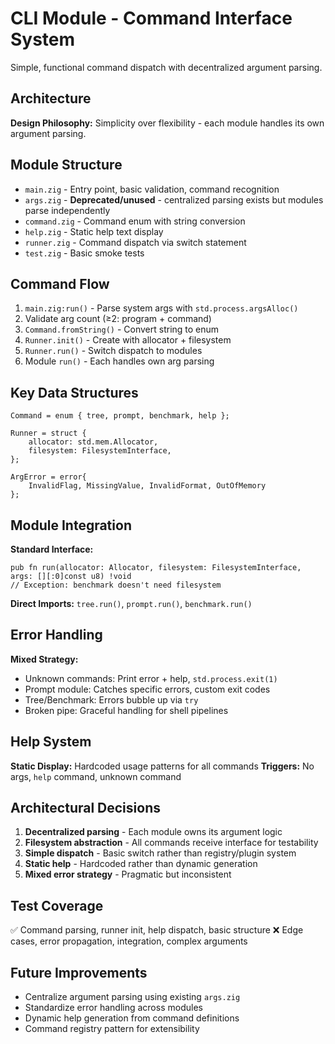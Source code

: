 # CLI Module - Command Interface System

Simple, functional command dispatch with decentralized argument parsing.

## Architecture

**Design Philosophy:** Simplicity over flexibility - each module handles its own argument parsing.

## Module Structure

- `main.zig` - Entry point, basic validation, command recognition
- `args.zig` - **Deprecated/unused** - centralized parsing exists but modules parse independently
- `command.zig` - Command enum with string conversion
- `help.zig` - Static help text display
- `runner.zig` - Command dispatch via switch statement
- `test.zig` - Basic smoke tests

## Command Flow

1. `main.zig:run()` - Parse system args with `std.process.argsAlloc()`
2. Validate arg count (≥2: program + command)
3. `Command.fromString()` - Convert string to enum
4. `Runner.init()` - Create with allocator + filesystem
5. `Runner.run()` - Switch dispatch to modules
6. Module `run()` - Each handles own arg parsing

## Key Data Structures

```zig
Command = enum { tree, prompt, benchmark, help };

Runner = struct {
    allocator: std.mem.Allocator,
    filesystem: FilesystemInterface,
};

ArgError = error{
    InvalidFlag, MissingValue, InvalidFormat, OutOfMemory
};
```

## Module Integration

**Standard Interface:**
```zig
pub fn run(allocator: Allocator, filesystem: FilesystemInterface, args: [][:0]const u8) !void
// Exception: benchmark doesn't need filesystem
```

**Direct Imports:** `tree.run()`, `prompt.run()`, `benchmark.run()`

## Error Handling

**Mixed Strategy:**
- Unknown commands: Print error + help, `std.process.exit(1)`
- Prompt module: Catches specific errors, custom exit codes
- Tree/Benchmark: Errors bubble up via `try`
- Broken pipe: Graceful handling for shell pipelines

## Help System

**Static Display:** Hardcoded usage patterns for all commands
**Triggers:** No args, `help` command, unknown command

## Architectural Decisions

1. **Decentralized parsing** - Each module owns its argument logic
2. **Filesystem abstraction** - All commands receive interface for testability
3. **Simple dispatch** - Basic switch rather than registry/plugin system
4. **Static help** - Hardcoded rather than dynamic generation
5. **Mixed error strategy** - Pragmatic but inconsistent

## Test Coverage

✅ Command parsing, runner init, help dispatch, basic structure
❌ Edge cases, error propagation, integration, complex arguments

## Future Improvements

- Centralize argument parsing using existing `args.zig`
- Standardize error handling across modules
- Dynamic help generation from command definitions
- Command registry pattern for extensibility
